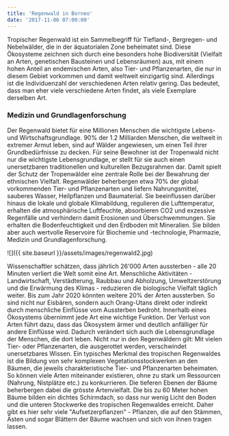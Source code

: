 ```yaml
---
title: 'Regenwald in Borneo'
date: '2017-11-06 07:00:00'
---
```

Tropischer Regenwald ist ein Sammelbegriff für Tiefland-, Bergregen- und Nebelwälder, die in der äquatorialen Zone beheimatet sind. Diese Ökosysteme zeichnen sich durch eine besonders hohe Biodiversität (Vielfalt an Arten, genetischen Bausteinen und Lebensräumen) aus, mit einem hohen Anteil an endemischen Arten, also Tier- und Pflanzenarten, die nur in diesem Gebiet vorkommen und damit weltweit einzigartig sind. Allerdings ist die Individuenzahl der verschiedenen Arten relativ gering. Das bedeutet, dass man eher viele verschiedene Arten findet, als viele Exemplare derselben Art.

### Medizin und Grundlagenforschung
Der Regenwald bietet für eine Millionen Menschen die wichtigste Lebens- und Wirtschaftsgrundlage. 90% der 1.2 Milliarden Menschen, die weltweit in extremer Armut leben, sind auf Wälder angewiesen, um einen Teil ihrer Grundbedürfnisse zu decken. Für seine Bewohner ist der Tropenwald nicht nur die wichtigste Lebensgrundlage, er stellt für sie auch einen unersetzbaren traditionellen und kulturellen Bezugsrahmen dar. Damit spielt der Schutz der Tropenwälder eine zentrale Rolle bei der Bewahrung der ethnischen Vielfalt. Regenwälder beherbergen etwa 70% der global vorkommenden Tier- und Pflanzenarten und liefern Nahrungsmittel, sauberes Wasser, Heilpflanzen und Baumaterial. Sie beeinflussen darüber hinaus die lokale und globale Klimabildung, regulieren die Lufttemperatur, erhalten die atmosphärische Luftfeuchte, absorbieren CO2 und exzessive Regenfälle und verhindern damit Erosionen und Überschwemmungen. Sie erhalten die Bodenfeuchtigkeit und den Erdboden mit Mineralien. Sie bilden aber auch wertvolle Reservoire für Biochemie und -technologie, Pharmazie, Medizin und Grundlagenforschung.

![]({{ site.baseurl }}/assets/images/regenwald2.jpg)

Wissenschaftler schätzen, dass jährlich 26'000 Arten aussterben - alle 20 Minuten verliert die Welt somit eine Art. Menschliche Aktivitäten - Landwirtschaft, Verstädterung, Raubbau und Abholzung, Umweltzerstörung und die Erwärmung des Klimas - reduzieren die biologische Vielfalt täglich weiter. Bis zum Jahr 2020 könnten weitere 20% der Arten aussterben. So sind nicht nur Eisbären, sondern auch Orang-Utans direkt oder indirekt durch menschliche Einflüsse vom Aussterben bedroht.
Innerhalb eines Ökosystems übernimmt jede Art eine wichtige Funktion. Der Verlust von Arten führt dazu, dass das Ökosystem ärmer und deutlich anfälliger für andere Einflüsse wird. Dadurch verändert sich auch die Lebensgrundlage der Menschen, die dort leben. Nicht nur in den Regenwäldern gilt: Mit vielen Tier- oder Pflanzenarten, die ausgerottet werden, verschwindet unersetzbares Wissen.
Ein typisches Merkmal des tropischen Regenwaldes ist die Bildung von sehr komplexen Vegetationsstockwerken an den Bäumen, die jeweils charakteristische Tier- und Pflanzenarten beheimaten. So können viele Arten miteinander existieren, ohne zu stark um Ressourcen (Nahrung, Nistplätze etc.) zu konkurrieren. Die tieferen Ebenen der Bäume beherbergen dabei die grösste Artenvielfalt. Die bis zu 60 Meter hohen Bäume bilden ein dichtes Schirmdach, so dass nur wenig Licht den Boden und die unteren Stockwerke des tropischen Regenwaldes erreicht. Daher gibt es hier sehr viele "Aufsetzerpflanzen" - Pflanzen, die auf den Stämmen, Ästen und sogar Blättern der Bäume wachsen und sich von ihnen tragen lassen.